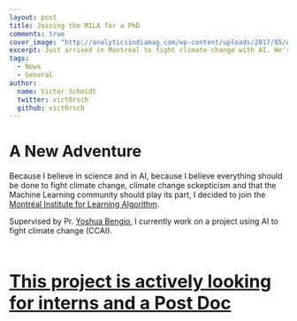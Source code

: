 ```yaml
---
layout: post
title: Joining the MILA for a PhD
comments: true
cover_image: "http://analyticsindiamag.com/wp-content/uploads/2017/05/Accueil_6805-large-web-1024x341.jpg"
excerpt: Just arrived in Montréal to fight climate change with AI. We're hiring!
tags:
  - News
  - General
author:
  name: Victor Schmidt
  twitter: vict0rsch
  github: vict0rsch
---
```


# A New Adventure

Because I believe in science and in AI, because I believe everything should be done to fight climate change, climate change sckepticism and that the Machine Learning community should play its part, I decided to join the [Montréal Institute for Learning Algorithm](https://mila.quebec/en).

Supervised by Pr. [Yoshua Bengio](https://scholar.google.com/citations?user=kukA0LcAAAAJ), I currently work on a project using AI to fight climate change (CCAI).

<div style="display:flex; justify-content:center; font-size:2rem; margin: 2em auto">
  <a href="/2019/02/22/ccai">
  <strong>This project is actively looking for interns and a Post Doc</strong>
</a>
</div>
